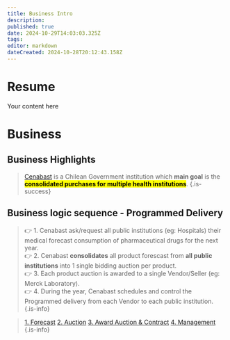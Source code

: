 ```yaml
---
title: Business Intro
description: 
published: true
date: 2024-10-29T14:03:03.325Z
tags: 
editor: markdown
dateCreated: 2024-10-28T20:12:43.158Z
---
```


# Resume
Your content here

# Business

## Business Highlights


> [Cenabast](https://www.cenabast.cl) is a Chilean Government institution which **main goal** is the <mark> **consolidated purchases for multiple health institutions**</mark>. 
{.is-success}


## Business logic sequence - Programmed Delivery

> 👉 1. Cenabast ask/request all public institutions (eg: Hospitals) their medical forecast consumption of pharmaceutical drugs for the next year.\
> 👉 2. Cenabast **consolidates** all product forescast from **all public institutions** into 1 single bidding auction per product.\
> 👉 3. Each product auction is awarded to a single Vendor/Seller (eg: Merck Laboratory).\
> 👉 4. During the year, Cenabast schedules and control the Programmed delivery from each Vendor to each public institution.
{.is-info}


> [1. Forecast](1_forecast.md)
> [2. Auction](2_auction.md)
> [3. Award Auction & Contract](3_award.md)
> [4. Management](4_management.md)
{.is-info}





